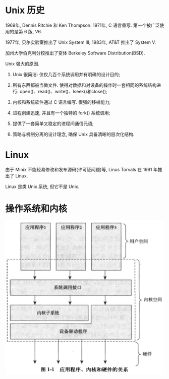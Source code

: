 
# Unix 历史

1969年, Dennis Ritchie 和 Ken Thompson. 1971年, C 语言重写. 第一个被广泛使用的是第 6 版, V6.

1977年, 贝尔实验室推出了 Unix System III; 1983年, AT&T 推出了 System V.

加州大学伯克利分校推出了变体 Berkeley Software Distribution(BSD).

Unix 强大的原因.

1. Unix 很简洁: 仅仅几百个系统调用并有明确的设计目的;

2. 所有东西都被当做文件. 使得对数据和对设备的操作时一套相同的系统结构进行: open()、read()、write()、lseek()和close();

3. 内核和系统软件通过 C 语言编写. 很强的移植能力;

4. 进程创建迅速, 并且有一个独特的 fork() 系统调用;

5. 提供了一套简单又稳定的进程间通信元语;

6. 策略与机制分离的设计理念, 确保 Unix 具备清晰的层次化结构.

# Linux

由于 Minix 不能轻易修改和发布源码(许可证问题)等, Linus Torvals 在 1991 年推出了 Linux.

Linux 是类 Unix 系统, 但它不是 Unix.

# 操作系统和内核



![2021-06-28-22-00-54.png](./images/2021-06-28-22-00-54.png)

